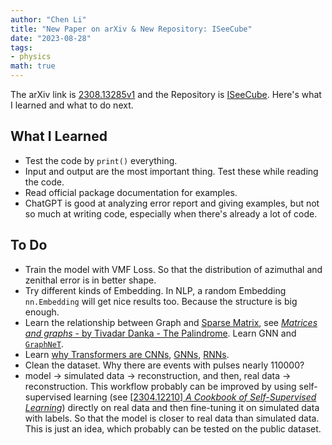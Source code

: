 ```yaml
---
author: "Chen Li"
title: "New Paper on arXiv & New Repository: ISeeCube"
date: "2023-08-28"
tags: 
- physics
math: true
---
```


The arXiv link is [2308.13285v1](https://arxiv.org/abs/2308.13285v1) and the Repository is [ISeeCube](https://github.com/chenlinear/ISeeCube). Here's what I learned and what to do next.

## What I Learned

- Test the code by `print()` everything.
- Input and output are the most important thing. Test these while reading the code.
- Read official package documentation for examples.
- ChatGPT is good at analyzing error report and giving examples, but not so much at writing code, especially when there's already a lot of code.

## To Do

- Train the model with VMF Loss. So that the distribution of azimuthal and zenithal error is in better shape.
- Try different kinds of Embedding. In NLP, a random Embedding `nn.Embedding` will get nice results too. Because the structure is big enough.
- Learn the relationship between Graph and [Sparse Matrix](https://en.wikipedia.org/wiki/Sparse_matrix), see [_Matrices and graphs_ - by Tivadar Danka - The Palindrome](https://thepalindrome.org/p/matrices-and-graphs). Learn GNN and [`GraphNeT`](https://github.com/graphnet-team/graphnet).
- Learn [why Transformers are CNNs](https://arxiv.org/abs/1911.03584), [GNNs](https://towardsdatascience.com/transformers-are-graph-neural-networks-bca9f75412aa), [RNNs](https://arxiv.org/abs/2006.16236).
- Clean the dataset. Why there are events with pulses nearly $110000$?
- model $\rightarrow$ simulated data $\rightarrow$ reconstruction, and then, real data $\rightarrow$ reconstruction. This workflow probably can be improved by using self-supervised learning (see [[2304.12210] _A Cookbook of Self-Supervised Learning_](https://arxiv.org/abs/2304.12210)) directly on real data and then fine-tuning it on simulated data with labels. So that the model is closer to real data than simulated data. This is just an idea, which probably can be tested on the public dataset.